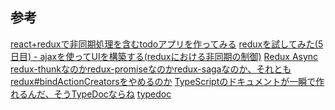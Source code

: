 ## 参考

[react+reduxで非同期処理を含むtodoアプリを作ってみる][*1]
[reduxを試してみた(5日目) - ajaxを使ってUIを構築する(reduxにおける非同期の制御)][*2]
[Redux Async][*3]
[redux-thunkなのかredux-promiseなのかredux-sagaなのか、それともredux#bindActionCreatorsをやめるのか][*4]
[TypeScriptのドキュメントが一瞬で作れるんだ、そうTypeDocならね][*5]
[typedoc][*6]


[*1]:http://qiita.com/halhide/items/a45c7a1d5f949596e17d
[*2]:http://qiita.com/kompiro/items/d1ffcfcba7cc34d364f0
[*3]:http://redux.js.org/docs/advanced/AsyncActions.html
[*4]:http://qiita.com/193/items/7ff650616dd8f34804f4
[*5]:http://qiita.com/Mic-U/items/961ce4e0c2a1def1dbd3
[*6]:http://typedoc.org/guides/usage/